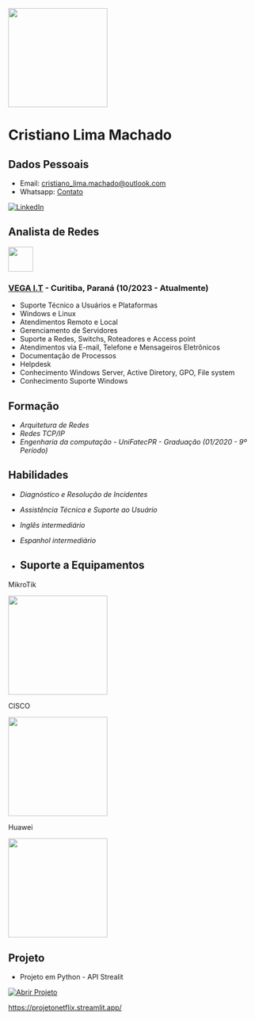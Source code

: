 
<img src="https://avatars.githubusercontent.com/u/168237023?s=400&u=16a4055b92e4b8fa15c8642a6ea31f67c3513192&v=4" width="200px" height="200px">

<h1>Cristiano Lima Machado</h1>

## Dados Pessoais 

- Email: cristiano_lima.machado@outlook.com
- Whatsapp: <a href="https://wa.me/5541997603451">Contato</a>

[![LinkedIn](https://img.shields.io/badge/LinkedIn-Profile-blue)](https://www.linkedin.com/in/cristianolimamachado/)

## Analista de Redes

<img src="https://media.licdn.com/dms/image/C4D0BAQEhbqASCLtVgA/company-logo_200_200/0/1669903522699/vegait_logo?e=1722470400&v=beta&t=A4Qdgy-j0mnzalRgEMvJNpr8SUv1hcLopCRksQ_NXdY" width="50px" height="50px">

### [VEGA I.T](https://profranchising.com.br/) - Curitiba, Paraná (10/2023 - Atualmente)
- Suporte Técnico a Usuários e Plataformas
- Windows e Linux
- Atendimentos Remoto e Local
- Gerenciamento de Servidores
- Suporte a Redes, Switchs, Roteadores e Access
  point
- Atendimentos via E-mail, Telefone e
  Mensageiros Eletrônicos
- Documentação de Processos
- Helpdesk
- Conhecimento Windows Server, Active
  Diretory, GPO, File system
- Conhecimento Suporte Windows


## Formação
- *Arquitetura de Redes*
- *Redes TCP/IP*
- *Engenharia da computação - UniFatecPR - Graduação (01/2020 - 9º Período)*

## Habilidades 
- *Diagnóstico e Resolução de Incidentes*
- *Assistência Técnica e Suporte ao Usuário*
- *Inglês intermediário*
- *Espanhol intermediário*
  
- ## Suporte a Equipamentos
MikroTik

<img src="https://media.licdn.com/dms/image/D4E0BAQGQKWlHzhchQw/company-logo_200_200/0/1690833565962/rahmati_mtcna_logo?e=1722470400&v=beta&t=kAmjqnegWRRxCxeXnYar4xIITAPwRIRzsED58twTw2o" width="200px" height="200px">

CISCO

<img src="https://media.licdn.com/dms/image/D560BAQFVQnYFvzs9jw/company-logo_200_200/0/1688482473854/cisco_logo?e=1722470400&v=beta&t=eZ6Csq1L186_EB1_m5_FHo8rTNtqQZzYg0q4oZYSbiA" width="200px" height="200px">

Huawei

<img src="https://media.licdn.com/dms/image/C510BAQEtZ01_ey5nIA/company-logo_200_200/0/1630625880354/huawei_logo?e=1722470400&v=beta&t=WQvp42e_GSQ8CXfsqB4vEN17u_4p4LfAX2Pc4ugQuS0" width="200px" height="200px">



## Projeto

- Projeto em Python - API Strealit
<a href="https://github.com/Cristiano3k/ProjetoSeriesNetflix?tab=readme-ov-file">
  <img src="https://img.shields.io/badge/Ver_Projeto_no_GitHub-9cf?logo=github" alt="Abrir Projeto">
</a>

https://projetonetflix.streamlit.app/
